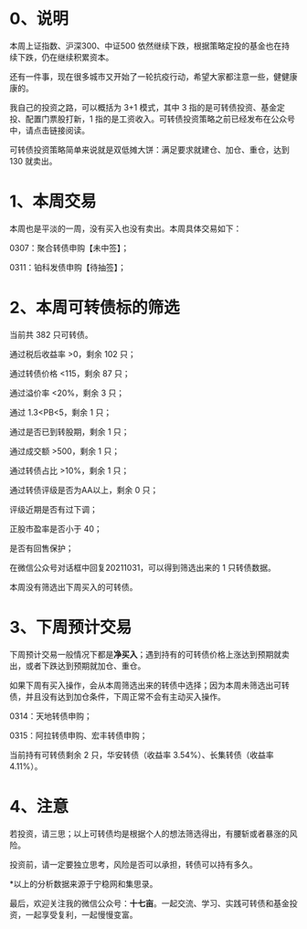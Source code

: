 # 0、说明

本周上证指数、沪深300、中证500 依然继续下跌，根据策略定投的基金也在持续下跌，仍在继续积累资本。

还有一件事，现在很多城市又开始了一轮抗疫行动，希望大家都注意一些，健健康康的。

我自己的投资之路，可以概括为 3+1 模式，其中 3 指的是可转债投资、基金定投、配置门票股打新，1 指的是工资收入。可转债投资策略之前已经发布在公众号中，请点击链接阅读。

可转债投资策略简单来说就是双低摊大饼：满足要求就建仓、加仓、重仓，达到 130 就卖出。

# 1、本周交易

本周也是平淡的一周，没有买入也没有卖出。本周具体交易如下：

0307：聚合转债申购【未中签】；

0311：铂科发债申购【待抽签】；

# 2、本周可转债标的筛选

当前共 382 只可转债。

通过税后收益率 >0，剩余 102 只；

通过转债价格 <115，剩余 87 只；

通过溢价率 <20%，剩余 3 只；

通过 1.3<PB<5，剩余 1 只；

通过是否已到转股期，剩余 1 只；

通过成交额 >500，剩余 1 只；

通过转债占比 >10%，剩余 1 只；

通过转债评级是否为AA以上，剩余 0 只；

评级近期是否有过下调；

正股市盈率是否小于 40；

是否有回售保护；

在微信公众号对话框中回复20211031，可以得到筛选出来的 1 只转债数据。

本周没有筛选出下周买入的可转债。

# 3、下周预计交易

下周预计交易一般情况下都是**净买入**；遇到持有的可转债价格上涨达到预期就卖出，或者下跌达到预期就加仓、重仓。

如果下周有买入操作，会从本周筛选出来的转债中选择；因为本周未筛选出可转债，并且没有达到加仓条件，下周正常不会有主动买入操作。

0314：天地转债申购；

0315：阿拉转债申购、宏丰转债申购；

当前持有可转债剩余 2 只，华安转债（收益率 3.54%）、长集转债（收益率 4.11%）。

# 4、注意

若投资，请三思；以上可转债均是根据个人的想法筛选得出，有腰斩或者暴涨的风险。

投资前，请一定要独立思考，风险是否可以承担，转债可以持有多久。

*以上的分析数据来源于宁稳网和集思录。

最后，欢迎关注我的微信公众号：**十七亩**。一起交流、学习、实践可转债和基金投资，一起享受复利，一起慢慢变富。